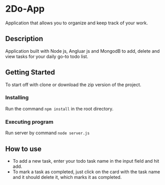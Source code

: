 # 2Do-App
Application that allows you to organize and keep track of your work.

## Description
Application built with Node js, Angluar js and MongodB to add, delete and view tasks for your daily go-to todo list. 

## Getting Started
 To start off with clone or download the zip version of the project.

### Installing
Run the command ```npm install``` in the root directory.

### Executing program
Run server by command ```node server.js```

## How to use
- To add a new task, enter your todo task name in the input field and hit add.
- To mark a task as completed, just click on the card with the task name and it should delete it, which marks it as completed.
